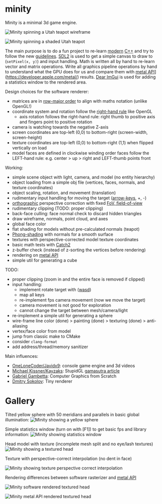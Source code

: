 # minity
Minity is a minimal 3d game engine.

![Minity spinning a Utah teapot wireframe](./doc/img/minity-utah-teapot.png "Minity spinning a Utah teapot wireframe")

![Minity spinning a shaded Utah teapot](./doc/img/minity-utah-teapot-shaded.png "Minity spinning a shaded Utah teapot")

The main purpose is to do a fun project to re-learn [modern](https://docs.microsoft.com/en-us/cpp/cpp/welcome-back-to-cpp-modern-cpp?view=vs-2019) [C++](https://isocpp.org/) and try to follow the new [guidelines](http://isocpp.github.io/CppCoreGuidelines/CppCoreGuidelines). [SDL2](https://www.libsdl.org/) is used to get a simple canvas to draw to (`setPixel(x, y)`) and input handling. Math is written all by hand to re-learn vector and matrix operations. Write all graphics pipeline operations by hand to understand what the GPU does for us and compare them with [metal API](https://developer.apple.com/metal/)](https://developer.apple.com/metal/) results. [Dear ImGui](https://github.com/ocornut/imgui) is used for adding a statistics window to the rendered area.

Design choices for the software renderer:
 * matrices are in [row-major order](https://en.wikipedia.org/wiki/Row-_and_column-major_order) to align with maths notation (unlike OpenGL!)
 * coordinate system and rotation follow the [right-hand rule](https://en.wikipedia.org/wiki/Cartesian_coordinate_system) like OpenGL
   * axis rotation follows the right-hand rule: right thumb to positive axis and fingers point to positive rotation
 * camera is watching towards the negative Z-axis
 * screen coordinates are top-left (0,0) to bottom-right (screen-width, screen-height)
 * texture coordinates are top-left (0,0) to bottom-right (1,1) when flipped vertically on load
 * model faces are defined in clockwise winding order faces follow the LEFT-hand rule: e.g. center > up > right and LEFT-thumb points front

Working:
 * simple scene object with light, camera, and model (no entity hierarchy)
 * object loading from a simple obj file (vertices, faces, normals, and texture coordinates)
 * object scaling, rotation, and movement (translation)
 * rudimentary input handling for moving the target ([arrow-keys](https://en.wikipedia.org/wiki/Arrow_keys), +, -)
 * [orthographic](https://en.wikipedia.org/wiki/Orthographic_projection) perspective correction with fixed [FoV, field-of-view](https://en.wikipedia.org/wiki/Angle_of_view)
 * rudimentary clipping (TODO: proper clipping)
 * back-face culling: face normal check to discard hidden triangles
 * draw wireframe, normals, point cloud, and axes
 * global face color
 * flat shading for models without pre-calculated normals (teapot)
 * [Phong-shading](https://en.wikipedia.org/wiki/Phong_shading) with normals for a smooth surface
 * textures with perspective-corrected model texture coordinates
 * basic math tests with [Catch2](https://github.com/catchorg/Catch2)
 * z-buffer check (instead of z-sorting the vertices before rendering)
 * rendering on [metal API](https://developer.apple.com/metal/)
 * simple util for generating a cube


TODO:
 * proper clipping (zoom in and the entire face is removed if clipped)
 * input handling:
   * implement rotate target with ([wasd](https://en.wikipedia.org/wiki/Arrow_keys#WASD_keys))
   * map all keys
   * re-implement fps camera movement (now we move the target)
   * camera movement is not good for exploration
   * cannot change the target between mesh/camera/light
 * re-implement a simple util for generating a sphere
 * wire-frame line color (done) > painting (done) > texturing (done) > anti-aliasing
 * vertex/face color from model
 * jump from classic make to CMake
 * consider `clang-format`
 * add address/thread/memory sanitizer


Main influences:
 * [OneLoneCoder/Javidx9](https://github.com/OneLoneCoder): console game engine and 3d videos
 * [Michael Kissner/Kayzaks](https://github.com/Kayzaks): StupidGL [gamasutra article](https://gamasutra.com/blogs/MichaelKissner/20160112/263097/Writing_a_Game_Engine_from_Scratch__Part_4_Graphics_Library.php)
 * [Gabriel Gambetta](https://gabrielgambetta.com/computer-graphics-from-scratch/): Computer Graphics from Scratch
 * [Dmitry Sokolov](https://github.com/ssloy/tinyrenderer): Tiny renderer

# Gallery

Tilted yellow sphere with 50 meridians and parallels in basic global illumination:
![Minity showing a yellow sphere](./doc/img/minity-50-50-yellow-sphere.png "Minity showing a yellow sphere")

Simple statistics window (turn on with [F1]) to get basic fps and library information:
![Minity showing statistics window](./doc/img/minity-stats-window.png "Minity showing statistics window")

Head model with texture (incomplete mesh split and no eye/lash textures)
![Minity showing a textured head](./doc/img/minity-head-with-texture.png "Minity showing a head with texture")

Texture with perspective-correct interpolation (no dent in face)

![Minity showing texture perspective correct interpolation](./doc/img/texture_with_perspective_correction.png "Minity showing texture perspective correct interpolation")

Rendering differences between software rasterizer and [metal API](https://developer.apple.com/metal/)

![Minity software rendered textured head](./doc/img/software_rasterizer_head.png "Minity software rendered textured head")

![Minity metal API rendered textured head](./doc/img/metal_head.png "Minity metal API rendered textured head")
